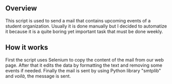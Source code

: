 ## Overview

This script is used to send a mail that contains upcoming events of a student organization. Usually it is done manually but I decided to automatize it because it is a quite boring yet important task that must be done weekly.

## How it works

First the script uses Selenium to copy the content of the mail from our web page. After that it edits the data by formatting the text and removing some events if needed. Finally the mail is sent by using Python library "smtplib" and *voilà*, the message is sent.
